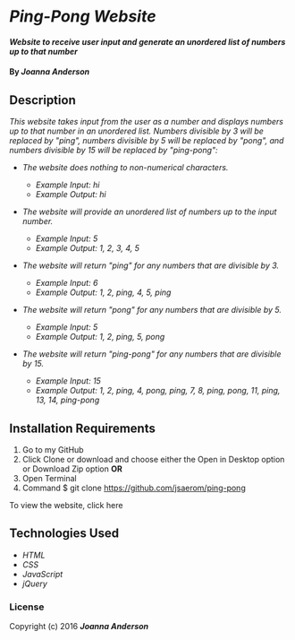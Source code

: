 # _Ping-Pong Website_

#### _Website to receive user input and generate an unordered list of numbers up to that number_

#### By _**Joanna Anderson**_

## Description

_This website takes input from the user as a number and displays numbers up to that number in an unordered list. Numbers divisible by 3 will be replaced by "ping", numbers divisible by 5 will be replaced by "pong", and numbers divisible by 15 will be replaced by "ping-pong":_

* _The website does nothing to non-numerical characters._
  * _Example Input: hi_
  * _Example Output: hi_

* _The website will provide an unordered list of numbers up to the input number._
  * _Example Input: 5_
  * _Example Output: 1, 2, 3, 4, 5_

* _The website will return "ping" for any numbers that are divisible by 3._
  * _Example Input: 6_
  * _Example Output: 1, 2, ping, 4, 5, ping_

* _The website will return "pong" for any numbers that are divisible by 5._
  * _Example Input: 5_
  * _Example Output: 1, 2, ping, 5, pong_

* _The website will return "ping-pong" for any numbers that are divisible by 15._
  * _Example Input: 15_
  * _Example Output: 1, 2, ping, 4, pong, ping, 7, 8, ping, pong, 11, ping, 13, 14, ping-pong_

## Installation Requirements

1. Go to my GitHub
2. Click Clone or download and choose either the Open in Desktop option or Download Zip option
**OR**
1. Open Terminal
2. Command $ git clone https://github.com/jsaerom/ping-pong

To view the website, click here

## Technologies Used 

* _HTML_
* _CSS_
* _JavaScript_
* _jQuery_

### License

Copyright (c) 2016 **_Joanna Anderson_**
